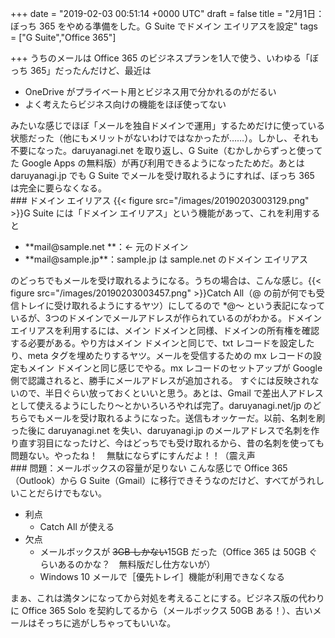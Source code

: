
+++
date = "2019-02-03 00:51:14 +0000 UTC"
draft = false
title = "2月1日：ぼっち 365 をやめる準備をした。G Suite でドメイン エイリアスを設定"
tags = ["G Suite","Office 365"]

+++
うちのメールは Office 365 のビジネスプランを1人で使う、いわゆる「ぼっち 365」だったんだけど、最近は

<ul>
<li>OneDrive がプライベート用とビジネス用で分かれるのがだるい</li>
<li>よく考えたらビジネス向けの機能をほぼ使ってない</li>
</ul>みたいな感じでほぼ「メールを独自ドメインで運用」するためだけに使っている状態だった（他にもメリットがないわけではなかったが……）。しかし、それも不要になった。daruyanagi.net を取り返し、G Suite（むかしからずっと使ってた Google Apps の無料版）が再び利用できるようになったためだ。あとは daruyanagi.jp でも G Suite でメールを受け取れるようにすれば、ぼっち 365 は完全に要らなくなる。

<div class="section">
    ### ドメイン エイリアス
    {{< figure src="/images/20190203003129.png"  >}}G Suite には「ドメイン エイリアス」という機能があって、これを利用すると

<ul>
<li>**mail@sample.net **：← 元のドメイン</li>
<li>**mail@sample.jp**：sample.jp は sample.net のドメイン エイリアス</li>
</ul>のどっちでもメールを受け取れるようになる。うちの場合は、こんな感じ。{{< figure src="/images/20190203003457.png"  >}}Catch All（@ の前が何でも受信トレイに受け取れるようにするヤツ）にしてるので *@～ という表記になっているが、3つのドメインでメールアドレスが作られているのがわかる。ドメイン エイリアスを利用するには、メイン ドメインと同様、ドメインの所有権を確認する必要がある。やり方はメイン ドメインと同じで、txt レコードを設定したり、meta タグを埋めたりするヤツ。メールを受信するための mx レコードの設定もメイン ドメインと同じ感じでやる。mx レコードのセットアップが Google 側で認識されると、勝手にメールアドレスが追加される。 すぐには反映されないので、半日ぐらい放っておくといいと思う。あとは、Gmail で差出人アドレスとして使えるようにしたり～とかいろいろやれば完了。daruyanagi.net/jp のどちらでもメールを受け取れるようになった。送信もオッケーだ。以前、名刺を刷った後に daruyanagi.net を失い、daruyanagi.jp のメールアドレスで名刺を作り直す羽目になったけど、今はどっちでも受け取れるから、昔の名刺を使っても問題ない。やったね！　無駄にならずにすんだよ！！（震え声

</div>
<div class="section">
    ### 問題：メールボックスの容量が足りない
    こんな感じで Office 365（Outlook）から G Suite（Gmail）に移行できそうなのだけど、すべてがうれしいことだらけでもない。

<ul>
<li>利点
<ul>
<li>Catch All が使える</li>
</ul></li>
<li>欠点
<ul>
<li>メールボックスが <s>3GB しかない</s>15GB だった（Office 365 は 50GB ぐらいあるのかな？　無料版だし仕方ないが）</li>
<li>Windows 10 メールで［優先トレイ］機能が利用できなくなる</li>
</ul></li>
</ul>まぁ、これは満タンになってから対処を考えることにする。ビジネス版の代わりに Office 365 Solo を契約してるから（メールボックス 50GB ある！）、古いメールはそっちに逃がしちゃってもいいな。

</div>

